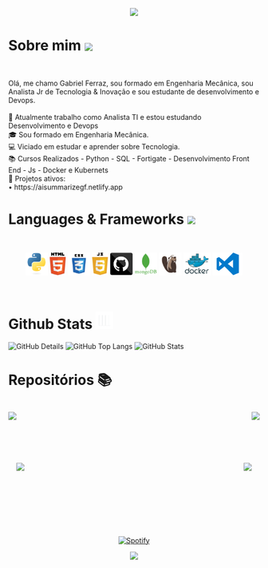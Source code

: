 <!-- Cabeçalho -->
<p align="center">
  <img src="https://capsule-render.vercel.app/api?type=waving&color=gradient&text=&height=100&section=header"/>
</p>

<!-- Sobre mim -->
<h1> Sobre mim <a href="https://github.com/DenverCoder1/readme-typing-svg"><img align="center" height="40" src="https://readme-typing-svg.herokuapp.com?lines=Brasileiro+🇧🇷;Engenheiro+Mecânico+🔧;Analista+de+TI+👨‍💻;Devops+📚"></a></h1>
<br>


<!-- Descrição -->
<p>
  Olá, me chamo Gabriel Ferraz, sou formado em Engenharia Mecânica, sou Analista Jr de Tecnologia & Inovação e sou estudante de desenvolvimento e Devops.
  <br><br>
  🔬 Atualmente trabalho como Analista TI e estou estudando Desenvolvimento e Devops 
  <br>
  🎓 Sou formado em Engenharia Mecânica.
  <br>
  💻 Viciado em estudar e aprender sobre Tecnologia.
  <br>
  📚 Cursos Realizados - Python - SQL - Fortigate - Desenvolvimento Front End - Js - Docker e Kubernets
  <br>
  🚀 Projetos ativos: 
  <br>
    •  https://aisummarizegf.netlify.app
</p>
  
<!-- Habilidades e Frameworks --> 
<h1> Languages & Frameworks <img src="https://i.giphy.com/media/u5DoW5LsP16fiyvyTW/giphy.webp" width="35"></h1>
<br>
<p align="center">
  <code><img title="Python" height="45" src="images/python-original.svg"></code>
  <code><img title="HTML5" height="45" src="images/html5.svg"></code>
  <code><img title="CSS" height="45" src="images/css.svg"></code>
  <code><img title="Javascript" height="45" src="images/jsscript.svg"></code>
  <code><img title="GitHub" height="45" src="images/github.svg"></code>
  <code><img title="MongoDB" height="45" src="images/mongodb.png"></code>
  <code><img title="Dbeaver" height="45" src="images/dbeaver.png"></code>
  <code><img title="Docker" height="45" src="images/docker.png"></code>
  <code><img title="VisualStudioCode" height="45" src="images/vs1.png"></code>
</p>
<br>

<!-- Stats -->
<div>
<h1> Github Stats <img height="35" alt="GIF" src="https://github.com/gabrielferrazz/gabrielferrazz/blob/main/images/graphic.gif?raw=true"/></h1>
</div>
<div>
<img alt="GitHub Details" width="200px" src="http://github-profile-summary-cards.vercel.app/api/cards/stats?username=gabrielferrazz&theme=github_dark"/>
<img alt="GitHub Top Langs" width="410px" src="http://github-profile-summary-cards.vercel.app/api/cards/profile-details?username=gabrielferrazz&theme=github_dark"/>
<img alt="GitHub Stats" width="200px" src="http://github-profile-summary-cards.vercel.app/api/cards/most-commit-language?username=gabrielferrazz&theme=github_dark"/>
</div>


<!-- Snake
<div>
  <picture>
    <source media="(prefers-color-scheme: dark)" srcset="https://github.com/gabrielferrazz/gabrielferrazz/blob/output/github-contribution-grid-snake-dark.svg">
    <source media="(prefers-color-scheme: light)" srcset="https://github.com/gabrielferrazz/gabrielferrazz/blob/output/github-contribution-grid-snake.svg">
    <img alt="github-snake" src="https://github.com/gabrielferrazz/gabrielferrazz/blob/output/github-snake.svg">
  </picture>
</div>
--->

<!-- Repositorios -->   
<div>
<h1> Repositórios 📚</h1>
<br>
<div width="100%" align="center">
  <a align="left" href="https://github.com/gabrielferrazz/Curso_Python" title="Curso_Python"><img align="left" height="115" src="https://github-readme-stats.vercel.app/api/pin/?username=gabrielferrazz&repo=Curso_Python&theme=vue-dark&border_color=61dafb&border_radius=10"></a>
  <a align="right" href="https://github.com/gabrielferrazz/Front-End" title="Data Structures"><img align="right" height="115" src="https://github-readme-stats.vercel.app/api/pin/?username=gabrielferrazz&repo=Front-End&theme=vue-dark&border_color=61dafb&border_radius=10"></a>
</div>
<br/><br/><br/><br/><br/><br/>
<div width="100%" align="center">
  <a align="left" href="https://github.com/gabrielferrazz/Dashboard_Office365" title="Dashboard_Office365"><img align="left" height="115" src="https://github-readme-stats.vercel.app/api/pin/?username=gabrielferrazz&repo=Dashboard_Office365&theme=vue-dark&border_color=61dafb&border_radius=10"></a>
  <a align="right" href="https://github.com/gabrielferrazz/API_Cotacoes" title="API_Cotacoes"><img align="right" height="115" src="https://github-readme-stats.vercel.app/api/pin/?username=gabrielferrazz&repo=API_Cotacoes&theme=vue-dark&border_color=61dafb&border_radius=10"></a>
</div>
<br/><br/><br/><br/><br/><br/>
</div>

<!-- Spotify
<hr>
<div>
<div align="center">
<img height="35" alt="GIF" src="https://github.com/gabrielferrazz/gabrielferrazz/blob/main/images/spotify.gif"/>
<br>

[![spotify-github-profile](https://spotify-github-profile.vercel.app/api/view?uid=di7xdturwkhrt0am8xaqz5bsg&cover_image=true&theme=default&show_offline=false&background_color=0d1117&interchange=false&bar_color=3da239)](https://spotify-github-profile.vercel.app/api/view?uid=di7xdturwkhrt0am8xaqz5bsg&redirect=true)

</div>
<div>
 -->
 
&nbsp;<div align="center">
  [![Spotify](https://novatorem.vercel.app/api/spotify?background_color=0d1117&border_color=ffffff)](https://open.spotify.com/user/di7xdturwkhrt0am8xaqz5bsg)
</div>

<!-- Rodapé -->
<p align="center">
  <img src="https://capsule-render.vercel.app/api?type=waving&color=gradient&height=100&section=footer"/>
</p>
